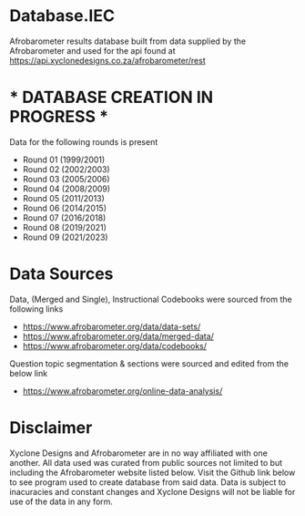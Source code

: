 # Database.IEC
Afrobarometer results database built from data supplied by the Afrobarometer and used for the api found at https://api.xyclonedesigns.co.za/afrobarometer/rest

# * DATABASE CREATION IN PROGRESS *

Data for the following rounds is present
- Round 01 (1999/2001)
- Round 02 (2002/2003)
- Round 03 (2005/2006)
- Round 04 (2008/2009)
- Round 05 (2011/2013)
- Round 06 (2014/2015)
- Round 07 (2016/2018)
- Round 08 (2019/2021)
- Round 09 (2021/2023)

# Data Sources

Data, (Merged and Single), Instructional Codebooks were sourced from the following links

- https://www.afrobarometer.org/data/data-sets/
- https://www.afrobarometer.org/data/merged-data/
- https://www.afrobarometer.org/data/codebooks/

Question topic segmentation & sections were sourced and edited from the below link

- https://www.afrobarometer.org/online-data-analysis/  

# Disclaimer

Xyclone Designs and Afrobarometer are in no way affiliated with one another. All data used was curated from public sources not limited to but including the Afrobarometer website listed below. Visit the Github link below to see program used to create database from said data. Data is subject to inacuracies and constant changes and Xyclone Designs will not be liable for use of the data in any form.